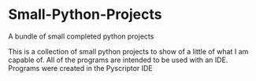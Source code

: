 # Small-Python-Projects
A bundle of small completed python projects

This is a collection of small python projects to show of a little of what I am capable of. All of the programs are intended to be used with an IDE.
Programs were created in the Pyscriptor IDE
